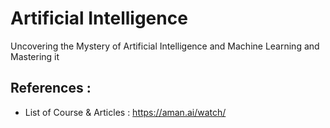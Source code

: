 # Artificial Intelligence
Uncovering the Mystery of Artificial Intelligence and Machine Learning and Mastering it

## References : 
+ List of Course & Articles : https://aman.ai/watch/
